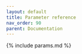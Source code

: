 ```yaml
---
layout: default
title: Parameter reference
nav_order: 90
parent: Documentation
---
```


{% include params.md %}
